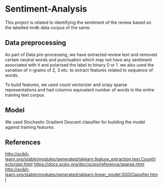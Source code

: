 # Sentiment-Analysis

This project is related to identifying the sentiment of the review based on the labelled imdb data corpus of the same.

## Data preprocessing

As part of Data pre-processing, we have extracted review text and removed certain neutral words and punctuation which may not have any sentiment associated with it and polarized the label to binary 0 or 1. we also used the variation of n-grams of 2, 3 etc. to extract features related to sequence of words.

To build features, we used count vectorizer and scipy sparse representations and had columns equivalent number of words in the entire training text corpus.

## Model

We used Stochastic Gradient Descent classifier for building the model against training features.

## References

http://scikit-learn.org/stable/modules/generated/sklearn.feature_extraction.text.CountVectorizer.html
https://docs.scipy.org/doc/scipy/reference/sparse.html
http://scikit-learn.org/stable/modules/generated/sklearn.linear_model.SGDClassifier.html

